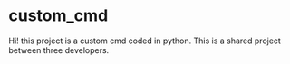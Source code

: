 # custom_cmd
Hi! this project is a custom cmd coded in python. This is a shared project between three developers.
